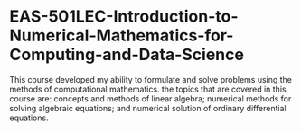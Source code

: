 # EAS-501LEC-Introduction-to-Numerical-Mathematics-for-Computing-and-Data-Science
This course developed my ability to formulate and solve problems using the methods of computational mathematics. the topics that are covered in this course are: concepts and methods of linear algebra; numerical methods for solving algebraic equations; and numerical solution of ordinary differential equations.
